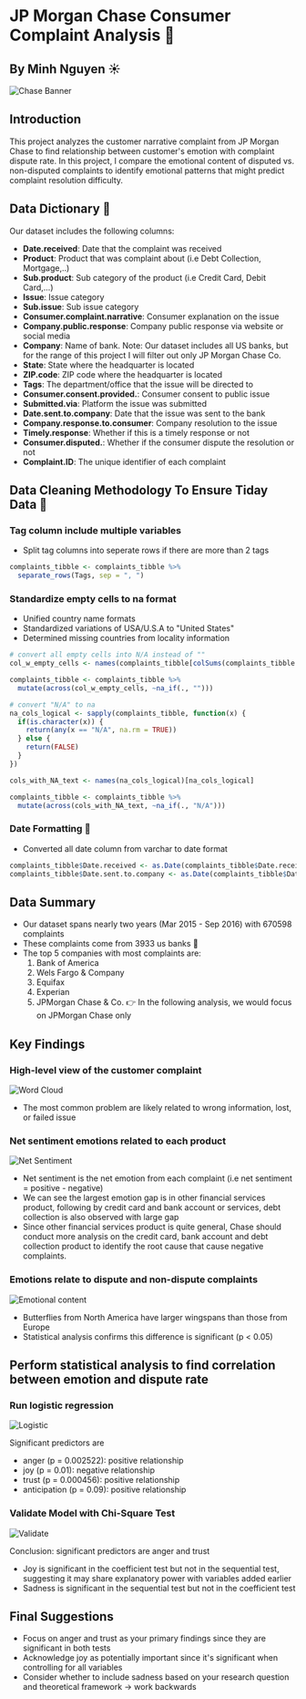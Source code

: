 # JP Morgan Chase Consumer Complaint Analysis 🏦

## By Minh Nguyen ☀️

![Chase Banner](https://github.com/minhnbnguyen/DATA-332/blob/main/Chase_Complaint_Analysis/visualization/Font-of-the-Chase-logo.jpg)

## Introduction
This project analyzes the customer narrative complaint from JP Morgan Chase to find relationship between customer's emotion with complaint dispute rate. In this project, I compare the emotional content of disputed vs. non-disputed complaints to identify emotional patterns that might predict complaint resolution difficulty.

## Data Dictionary 📖
Our dataset includes the following columns:

- **Date.received**: Date that the complaint was received
- **Product**: Product that was complaint about (i.e Debt Collection, Mortgage,..)
- **Sub.product**: Sub category of the product (i.e Credit Card, Debit Card,...)
- **Issue**: Issue category
- **Sub.issue**: Sub issue category
- **Consumer.complaint.narrative**: Consumer explanation on the issue
- **Company.public.response**: Company public response via website or social media
- **Company**: Name of bank. Note: Our dataset includes all US banks, but for the range of this project I will filter out only JP Morgan Chase Co.
- **State**: State where the headquarter is located
- **ZIP.code**: ZIP code where the headquarter is located
- **Tags**: The department/office that the issue will be directed to 
- **Consumer.consent.provided.**: Consumer consent to public issue
- **Submitted.via**: Platform the issue was submitted
- **Date.sent.to.company**: Date that the issue was sent to the bank
- **Company.response.to.consumer**: Company resolution to the issue
- **Timely.response**: Whether if this is a timely response or not
- **Consumer.disputed.**: Whether if the consumer dispute the resolution or not
- **Complaint.ID**: The unique identifier of each complaint

## Data Cleaning Methodology To Ensure Tiday Data 🧹

### Tag column include multiple variables
- Split tag columns into seperate rows if there are more than 2 tags

```r
complaints_tibble <- complaints_tibble %>%
  separate_rows(Tags, sep = ", ")
```

### Standardize empty cells to na format
- Unified country name formats
- Standardized variations of USA/U.S.A to "United States"
- Determined missing countries from locality information

```r
# convert all empty cells into N/A instead of ""
col_w_empty_cells <- names(complaints_tibble[colSums(complaints_tibble == "", na.rm = TRUE) > 0])

complaints_tibble <- complaints_tibble %>%
  mutate(across(col_w_empty_cells, ~na_if(., "")))

# convert "N/A" to na
na_cols_logical <- sapply(complaints_tibble, function(x) {
  if(is.character(x)) {
    return(any(x == "N/A", na.rm = TRUE))
  } else {
    return(FALSE)
  }
})

cols_with_NA_text <- names(na_cols_logical)[na_cols_logical]

complaints_tibble <- complaints_tibble %>%
  mutate(across(cols_with_NA_text, ~na_if(., "N/A")))

```

### Date Formatting 📆
- Converted all date column from varchar to date format

```r
complaints_tibble$Date.received <- as.Date(complaints_tibble$Date.receive, format = '%m/%d/%Y')
complaints_tibble$Date.sent.to.company <- as.Date(complaints_tibble$Date.sent.to.company, format = '%m/%d/%Y')
```

## Data Summary
- Our dataset spans nearly two years (Mar 2015 - Sep 2016) with 670598 complaints
- These complaints come from 3933 us banks 🏦
- The top 5 companies with most complaints are:
  1. Bank of America
  2. Wels Fargo & Company
  3. Equifax
  4. Experian
  5. JPMorgan Chase & Co.
👉 In the following analysis, we would focus on JPMorgan Chase only

## Key Findings

### High-level view of the customer complaint
![Word Cloud](https://github.com/minhnbnguyen/DATA-332/blob/main/Chase_Complaint_Analysis/visualization/wordcloud.png)
- The most common problem are likely related to wrong information, lost, or failed issue

### Net sentiment emotions related to each product
![Net Sentiment](https://github.com/minhnbnguyen/DATA-332/blob/main/Chase_Complaint_Analysis/visualization/netsentiment.png)
- Net sentiment is the net emotion from each complaint (i.e net sentiment = positive - negative)
- We can see the largest emotion gap is in other financial services product, following by credit card and bank account or services, debt collection is also observed with large gap
- Since other financial services product is quite general, Chase should conduct more analysis on the credit card, bank account and debt collection product to identify the root cause that cause negative complaints.

### Emotions relate to dispute and non-dispute complaints
![Emotional content](https://github.com/minhnbnguyen/DATA-332/blob/main/Chase_Complaint_Analysis/visualization/disputevsnondispute_emotion.png)
- Butterflies from North America have larger wingspans than those from Europe
- Statistical analysis confirms this difference is significant (p < 0.05)

## Perform statistical analysis to find correlation between emotion and dispute rate

### Run logistic regression
![Logistic](https://github.com/minhnbnguyen/DATA-332/blob/main/Chase_Complaint_Analysis/visualization/Regression.png)

Significant predictors are
- anger (p = 0.002522): positive relationship
- joy (p = 0.01): negative relationship
- trust (p = 0.000456): positive relationship
- anticipation (p = 0.09): positive relationship


### Validate Model with Chi-Square Test
![Validate](https://github.com/minhnbnguyen/DATA-332/blob/main/Chase_Complaint_Analysis/visualization/ChiSquared.png)

Conclusion: significant predictors are anger and trust 

- Joy is significant in the coefficient test but not in the sequential test, suggesting it may share explanatory power with variables added earlier
- Sadness is significant in the sequential test but not in the coefficient test

## Final Suggestions
- Focus on anger and trust as your primary findings since they are significant in both tests
- Acknowledge joy as potentially important since it's significant when controlling for all variables
- Consider whether to include sadness based on your research question and theoretical framework -> work backwards
